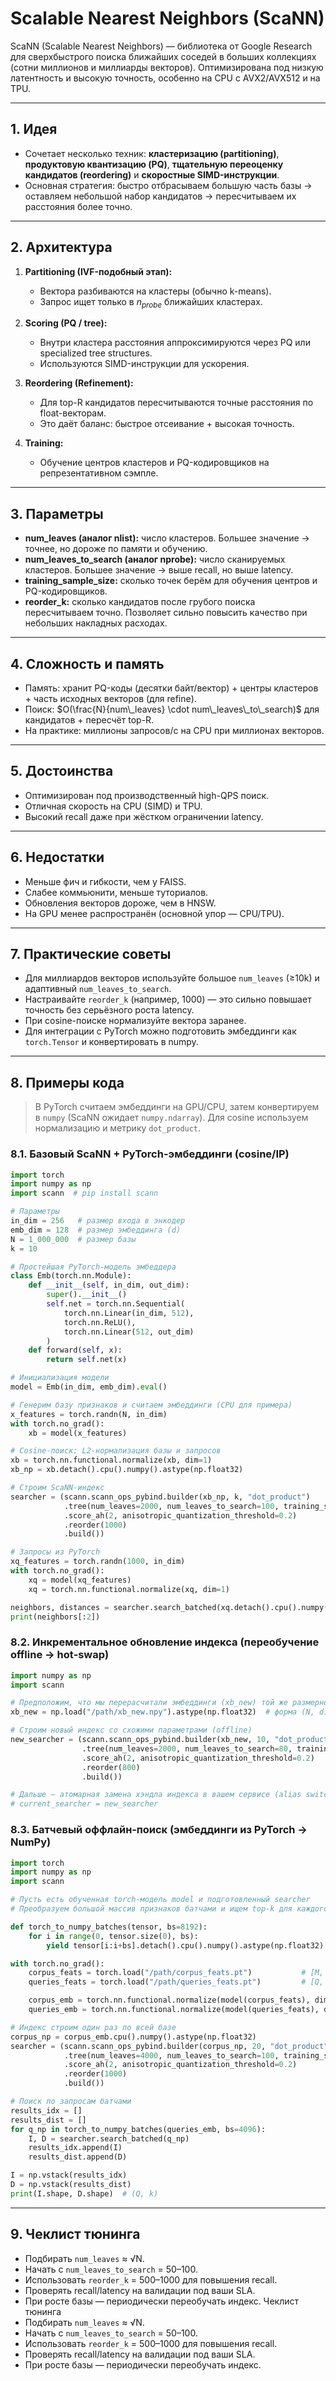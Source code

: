 # Scalable Nearest Neighbors (ScaNN)

ScaNN (Scalable Nearest Neighbors) — библиотека от Google Research для сверхбыстрого поиска ближайших соседей в больших коллекциях (сотни миллионов и миллиарды векторов). Оптимизирована под низкую латентность и высокую точность, особенно на CPU с AVX2/AVX512 и на TPU.

---

## 1. Идея

* Сочетает несколько техник: **кластеризацию (partitioning)**, **продуктовую квантизацию (PQ)**, **тщательную переоценку кандидатов (reordering)** и **скоростные SIMD-инструкции**.
* Основная стратегия: быстро отбрасываем большую часть базы → оставляем небольшой набор кандидатов → пересчитываем их расстояния более точно.

---

## 2. Архитектура

1. **Partitioning (IVF-подобный этап):**

   * Вектора разбиваются на кластеры (обычно k-means).
   * Запрос ищет только в $n_{probe}$ ближайших кластерах.

2. **Scoring (PQ / tree):**

   * Внутри кластера расстояния аппроксимируются через PQ или specialized tree structures.
   * Используются SIMD-инструкции для ускорения.

3. **Reordering (Refinement):**

   * Для top-R кандидатов пересчитываются точные расстояния по float-векторам.
   * Это даёт баланс: быстрое отсеивание + высокая точность.

4. **Training:**

   * Обучение центров кластеров и PQ-кодировщиков на репрезентативном сэмпле.

---

## 3. Параметры

* **num_leaves (аналог nlist):** число кластеров. Большее значение → точнее, но дороже по памяти и обучению.
* **num_leaves_to_search (аналог nprobe):** число сканируемых кластеров. Большее значение → выше recall, но выше latency.
* **training_sample_size:** сколько точек берём для обучения центров и PQ-кодировщиков.
* **reorder_k:** сколько кандидатов после грубого поиска пересчитываем точно. Позволяет сильно повысить качество при небольших накладных расходах.

---

## 4. Сложность и память

* Память: хранит PQ-коды (десятки байт/вектор) + центры кластеров + часть исходных векторов (для refine).
* Поиск: $O(\frac{N}{num\_leaves} \cdot num\_leaves\_to\_search)$ для кандидатов + пересчёт top-R.
* На практике: миллионы запросов/с на CPU при миллионах векторов.

---

## 5. Достоинства

* Оптимизирован под производственный high-QPS поиск.
* Отличная скорость на CPU (SIMD) и TPU.
* Высокий recall даже при жёстком ограничении latency.

---

## 6. Недостатки

* Меньше фич и гибкости, чем у FAISS.
* Слабее коммьюнити, меньше туториалов.
* Обновления векторов дороже, чем в HNSW.
* На GPU менее распространён (основной упор — CPU/TPU).

---

## 7. Практические советы

* Для миллиардов векторов используйте большое `num_leaves` (≥10k) и адаптивный `num_leaves_to_search`.
* Настраивайте `reorder_k` (например, 1000) — это сильно повышает точность без серьёзного роста latency.
* При cosine-поиске нормализуйте вектора заранее.
* Для интеграции с PyTorch можно подготовить эмбеддинги как `torch.Tensor` и конвертировать в numpy.

---

## 8. Примеры кода 

> В PyTorch считаем эмбеддинги на GPU/CPU, затем конвертируем в `numpy` (ScaNN ожидает `numpy.ndarray`). Для cosine используем нормализацию и метрику `dot_product`.

### 8.1. Базовый ScaNN + PyTorch-эмбеддинги (cosine/IP)

```python
import torch
import numpy as np
import scann  # pip install scann

# Параметры
in_dim = 256   # размер входа в энкодер
emb_dim = 128  # размер эмбеддинга (d)
N = 1_000_000  # размер базы
k = 10

# Простейшая PyTorch-модель эмбеддера
class Emb(torch.nn.Module):
    def __init__(self, in_dim, out_dim):
        super().__init__()
        self.net = torch.nn.Sequential(
            torch.nn.Linear(in_dim, 512),
            torch.nn.ReLU(),
            torch.nn.Linear(512, out_dim)
        )
    def forward(self, x):
        return self.net(x)

# Инициализация модели
model = Emb(in_dim, emb_dim).eval()

# Генерим базу признаков и считаем эмбеддинги (CPU для примера)
x_features = torch.randn(N, in_dim)
with torch.no_grad():
    xb = model(x_features)

# Cosine-поиск: L2-нормализация базы и запросов
xb = torch.nn.functional.normalize(xb, dim=1)
xb_np = xb.detach().cpu().numpy().astype(np.float32)

# Строим ScaNN-индекс
searcher = (scann.scann_ops_pybind.builder(xb_np, k, "dot_product")
            .tree(num_leaves=2000, num_leaves_to_search=100, training_sample_size=250000)
            .score_ah(2, anisotropic_quantization_threshold=0.2)
            .reorder(1000)
            .build())

# Запросы из PyTorch
xq_features = torch.randn(1000, in_dim)
with torch.no_grad():
    xq = model(xq_features)
    xq = torch.nn.functional.normalize(xq, dim=1)

neighbors, distances = searcher.search_batched(xq.detach().cpu().numpy().astype(np.float32))
print(neighbors[:2])
```

### 8.2. Инкрементальное обновление индекса (переобучение offline → hot‑swap)

```python
import numpy as np
import scann

# Предположим, что мы перерасчитали эмбеддинги (xb_new) той же размерности
xb_new = np.load("/path/xb_new.npy").astype(np.float32)  # форма (N, d)

# Строим новый индекс со схожими параметрами (offline)
new_searcher = (scann.scann_ops_pybind.builder(xb_new, 10, "dot_product")
                .tree(num_leaves=2000, num_leaves_to_search=80, training_sample_size=300000)
                .score_ah(2, anisotropic_quantization_threshold=0.2)
                .reorder(800)
                .build())

# Дальше — атомарная замена хэндла индекса в вашем сервисе (alias switch)
# current_searcher = new_searcher
```

### 8.3. Батчевый оффлайн‑поиск (эмбеддинги из PyTorch → NumPy)

```python
import torch
import numpy as np
import scann

# Пусть есть обученная torch‑модель model и подготовленный searcher
# Преобразуем большой массив признаков батчами и ищем top‑k для каждого

def torch_to_numpy_batches(tensor, bs=8192):
    for i in range(0, tensor.size(0), bs):
        yield tensor[i:i+bs].detach().cpu().numpy().astype(np.float32)

with torch.no_grad():
    corpus_feats = torch.load("/path/corpus_feats.pt")           # [M, in_dim]
    queries_feats = torch.load("/path/queries_feats.pt")         # [Q, in_dim]

    corpus_emb = torch.nn.functional.normalize(model(corpus_feats), dim=1)
    queries_emb = torch.nn.functional.normalize(model(queries_feats), dim=1)

# Индекс строим один раз по всей базе
corpus_np = corpus_emb.cpu().numpy().astype(np.float32)
searcher = (scann.scann_ops_pybind.builder(corpus_np, 20, "dot_product")
            .tree(num_leaves=4000, num_leaves_to_search=100, training_sample_size=min(400000, corpus_np.shape[0]))
            .score_ah(2, anisotropic_quantization_threshold=0.2)
            .reorder(1000)
            .build())

# Поиск по запросам батчами
results_idx = []
results_dist = []
for q_np in torch_to_numpy_batches(queries_emb, bs=4096):
    I, D = searcher.search_batched(q_np)
    results_idx.append(I)
    results_dist.append(D)

I = np.vstack(results_idx)
D = np.vstack(results_dist)
print(I.shape, D.shape)  # (Q, k)
```

---

## 9. Чеклист тюнинга

* Подбирать `num_leaves` ≈ √N.
* Начать с `num_leaves_to_search` = 50–100.
* Использовать `reorder_k` = 500–1000 для повышения recall.
* Проверять recall/latency на валидации под ваши SLA.
* При росте базы — периодически переобучать индекс.
  Чеклист тюнинга
* Подбирать `num_leaves` ≈ √N.
* Начать с `num_leaves_to_search` = 50–100.
* Использовать `reorder_k` = 500–1000 для повышения recall.
* Проверять recall/latency на валидации под ваши SLA.
* При росте базы — периодически переобучать индекс.
